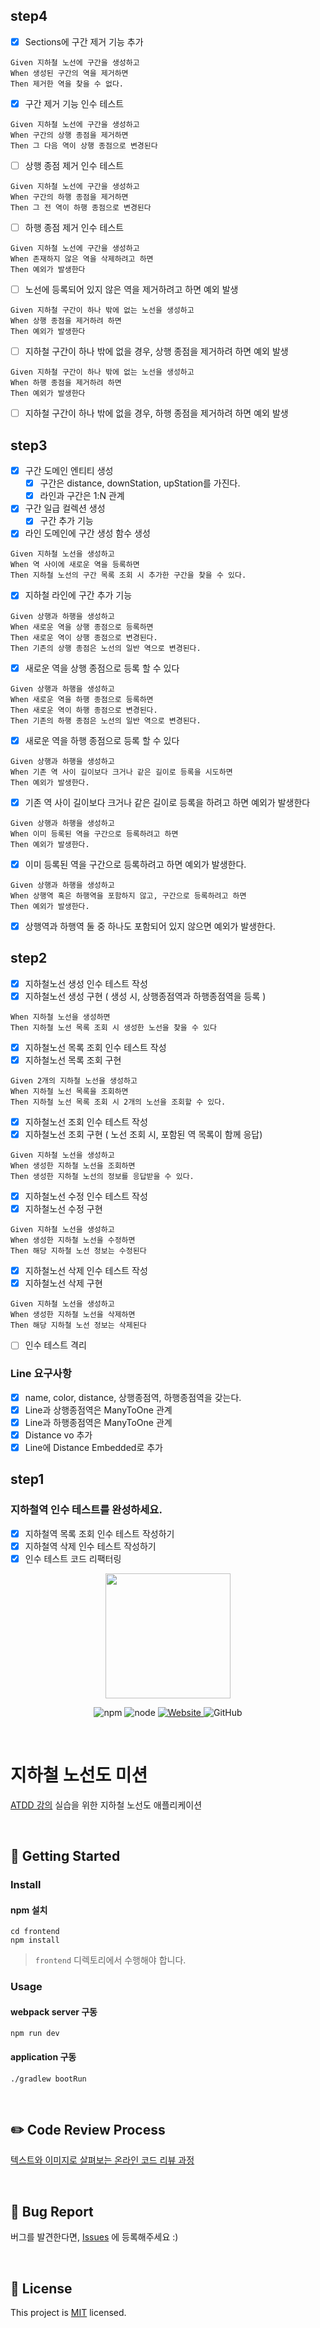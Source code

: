 ## step4

- [x] Sections에 구간 제거 기능 추가

```
Given 지하철 노선에 구간을 생성하고
When 생성된 구간의 역을 제거하면
Then 제거한 역을 찾을 수 없다.
```

- [x] 구간 제거 기능 인수 테스트

```
Given 지하철 노선에 구간을 생성하고
When 구간의 상행 종점을 제거하면
Then 그 다음 역이 상행 종점으로 변경된다
```

- [ ] 상행 종점 제거 인수 테스트

```
Given 지하철 노선에 구간을 생성하고
When 구간의 하행 종점을 제거하면
Then 그 전 역이 하행 종점으로 변경된다
```

- [ ] 하행 종점 제거 인수 테스트

```
Given 지하철 노선에 구간을 생성하고
When 존재하지 않은 역을 삭제하려고 하면
Then 예외가 발생한다
```

- [ ] 노선에 등록되어 있지 않은 역을 제거하려고 하면 예외 발생

```
Given 지하철 구간이 하나 밖에 없는 노선을 생성하고
When 상행 종점을 제거하려 하면
Then 예외가 발생한다
```

- [ ] 지하철 구간이 하나 밖에 없을 경우, 상행 종점을 제거하려 하면 예외 발생

```
Given 지하철 구간이 하나 밖에 없는 노선을 생성하고
When 하행 종점을 제거하려 하면
Then 예외가 발생한다
```

- [ ] 지하철 구간이 하나 밖에 없을 경우, 하행 종점을 제거하려 하면 예외 발생

## step3

- [x] 구간 도메인 엔티티 생성
    - [x] 구간은 distance, downStation, upStation를 가진다.
    - [x] 라인과 구간은 1:N 관계
- [x] 구간 일급 컬렉션 생성
    - [x] 구간 추가 기능
- [x] 라인 도메인에 구간 생성 함수 생성

```
Given 지하철 노선을 생성하고
When 역 사이에 새로운 역을 등록하면
Then 지하철 노선의 구간 목록 조회 시 추가한 구간을 찾을 수 있다.
```

- [x] 지하철 라인에 구간 추가 기능

```
Given 상행과 하행을 생성하고
When 새로운 역을 상행 종점으로 등록하면
Then 새로운 역이 상행 종점으로 변경된다.
Then 기존의 상행 종점은 노선의 일반 역으로 변경된다.
```

- [x] 새로운 역을 상행 종점으로 등록 할 수 있다

```
Given 상행과 하행을 생성하고
When 새로운 역을 하행 종점으로 등록하면
Then 새로운 역이 하행 종점으로 변경된다.
Then 기존의 하행 종점은 노선의 일반 역으로 변경된다.
```

- [x] 새로운 역을 하행 종점으로 등록 할 수 있다

```
Given 상행과 하행을 생성하고
When 기존 역 사이 길이보다 크거나 같은 길이로 등록을 시도하면
Then 예외가 발생한다.
```

- [x] 기존 역 사이 길이보다 크거나 같은 길이로 등록을 하려고 하면 예외가 발생한다

```
Given 상행과 하행을 생성하고
When 이미 등록된 역을 구간으로 등록하려고 하면
Then 예외가 발생한다.
```

- [x] 이미 등록된 역을 구간으로 등록하려고 하면 예외가 발생한다.

```
Given 상행과 하행을 생성하고
When 상행역 혹은 하행역을 포함하지 않고, 구간으로 등록하려고 하면
Then 예외가 발생한다.
```

- [x] 상행역과 하행역 둘 중 하나도 포함되어 있지 않으면 예외가 발생한다.

## step2

- [x] 지하철노선 생성 인수 테스트 작성
- [x] 지하철노선 생성 구현 ( 생성 시, 상행종점역과 하행종점역을 등록 )

```
When 지하철 노선을 생성하면
Then 지하철 노선 목록 조회 시 생성한 노선을 찾을 수 있다
```

- [x] 지하철노선 목록 조회 인수 테스트 작성
- [x] 지하철노선 목록 조회 구현

```
Given 2개의 지하철 노선을 생성하고
When 지하철 노선 목록을 조회하면
Then 지하철 노선 목록 조회 시 2개의 노선을 조회할 수 있다.
```

- [x] 지하철노선 조회 인수 테스트 작성
- [x] 지하철노선 조회 구현 ( 노선 조회 시, 포함된 역 목록이 함께 응답)

```
Given 지하철 노선을 생성하고
When 생성한 지하철 노선을 조회하면
Then 생성한 지하철 노선의 정보를 응답받을 수 있다.
```

- [x] 지하철노선 수정 인수 테스트 작성
- [x] 지하철노선 수정 구현

```
Given 지하철 노선을 생성하고
When 생성한 지하철 노선을 수정하면
Then 해당 지하철 노선 정보는 수정된다
```

- [x] 지하철노선 삭제 인수 테스트 작성
- [x] 지하철노선 삭제 구현

```
Given 지하철 노선을 생성하고
When 생성한 지하철 노선을 삭제하면
Then 해당 지하철 노선 정보는 삭제된다
```

- [ ] 인수 테스트 격리

### Line 요구사항

- [x] name, color, distance, 상행종점역, 하행종점역을 갖는다.
- [x] Line과 상행종점역은 ManyToOne 관계
- [x] Line과 하행종점역은 ManyToOne 관계
- [x] Distance vo 추가
- [x] Line에 Distance Embedded로 추가

## step1

### 지하철역 인수 테스트를 완성하세요.

- [x] 지하철역 목록 조회 인수 테스트 작성하기
- [x] 지하철역 삭제 인수 테스트 작성하기
- [x] 인수 테스트 코드 리팩터링

<p align="center">
    <img width="200px;" src="https://raw.githubusercontent.com/woowacourse/atdd-subway-admin-frontend/master/images/main_logo.png"/>
</p>
<p align="center">
  <img alt="npm" src="https://img.shields.io/badge/npm-6.14.15-blue">
  <img alt="node" src="https://img.shields.io/badge/node-14.18.2-blue">
  <a href="https://edu.nextstep.camp/c/R89PYi5H" alt="nextstep atdd">
    <img alt="Website" src="https://img.shields.io/website?url=https%3A%2F%2Fedu.nextstep.camp%2Fc%2FR89PYi5H">
  </a>
  <img alt="GitHub" src="https://img.shields.io/github/license/next-step/atdd-subway-admin">
</p>

<br>

# 지하철 노선도 미션

[ATDD 강의](https://edu.nextstep.camp/c/R89PYi5H) 실습을 위한 지하철 노선도 애플리케이션

<br>

## 🚀 Getting Started

### Install

#### npm 설치

```
cd frontend
npm install
```

> `frontend` 디렉토리에서 수행해야 합니다.

### Usage

#### webpack server 구동

```
npm run dev
```

#### application 구동

```
./gradlew bootRun
```

<br>

## ✏️ Code Review Process

[텍스트와 이미지로 살펴보는 온라인 코드 리뷰 과정](https://github.com/next-step/nextstep-docs/tree/master/codereview)

<br>

## 🐞 Bug Report

버그를 발견한다면, [Issues](https://github.com/next-step/atdd-subway-admin/issues) 에 등록해주세요 :)

<br>

## 📝 License

This project is [MIT](https://github.com/next-step/atdd-subway-admin/blob/master/LICENSE.md) licensed.
